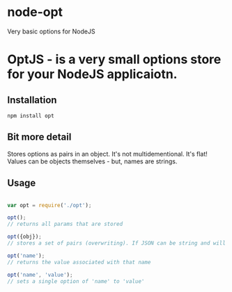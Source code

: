 node-opt
========

Very basic options for NodeJS

# OptJS - is a very small options store for your NodeJS applicaiotn.

## Installation

    npm install opt

## Bit more detail

Stores options as pairs in an object. It's not multidementional. It's flat!
Values can be objects themselves - but, names are strings.

## Usage

``` js

var opt = require('./opt');

opt();
// returns all params that are stored

opt({obj});
// stores a set of pairs (overwriting). If JSON can be string and will break functionality (won't throw error however)

opt('name');
// returns the value associated with that name

opt('name', 'value');
// sets a single option of 'name' to 'value'

```
